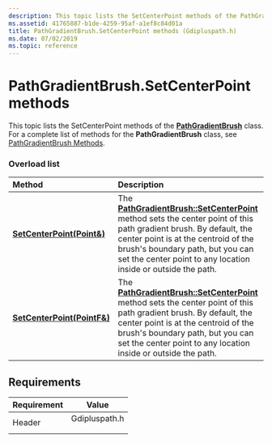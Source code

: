 ```yaml
---
description: This topic lists the SetCenterPoint methods of the PathGradientBrush class. For a complete list of methods for the PathGradientBrush class, see PathGradientBrush Methods.
ms.assetid: 41765887-b1de-4259-95af-a1ef8c84d01a
title: PathGradientBrush.SetCenterPoint methods (Gdipluspath.h)
ms.date: 07/02/2019
ms.topic: reference
---
```


# PathGradientBrush.SetCenterPoint methods

This topic lists the SetCenterPoint methods of the [**PathGradientBrush**](/windows/win32/api/gdipluspath/nl-gdipluspath-pathgradientbrush) class. For a complete list of methods for the **PathGradientBrush** class, see [PathGradientBrush Methods](-gdiplus-class-pathgradientbrush-methods.md).

### Overload list



| Method                                                                                           | Description                                                                                                                                                                                                                                                                                                                                    |
|:-------------------------------------------------------------------------------------------------|:-----------------------------------------------------------------------------------------------------------------------------------------------------------------------------------------------------------------------------------------------------------------------------------------------------------------------------------------------|
| [**SetCenterPoint(Point&)**](/windows/win32/api/gdipluspath/nf-gdipluspath-pathgradientbrush-setcenterpoint(inconstpoint_))   | The [**PathGradientBrush::SetCenterPoint**](/windows/win32/api/gdipluspath/nf-gdipluspath-pathgradientbrush-setcenterpoint(inconstpoint_)) method sets the center point of this path gradient brush. By default, the center point is at the centroid of the brush's boundary path, but you can set the center point to any location inside or outside the path.<br/>  |
| [**SetCenterPoint(PointF&)**](/previous-versions//ms535095(v=vs.85)) | The [**PathGradientBrush::SetCenterPoint**](/previous-versions//ms535095(v=vs.85)) method sets the center point of this path gradient brush. By default, the center point is at the centroid of the brush's boundary path, but you can set the center point to any location inside or outside the path.<br/> |



## Requirements



| Requirement | Value |
|-------------------|------------------------------------------------------------------------------------------|
| Header<br/> | <dl> <dt>Gdipluspath.h</dt> </dl> |



 

 
